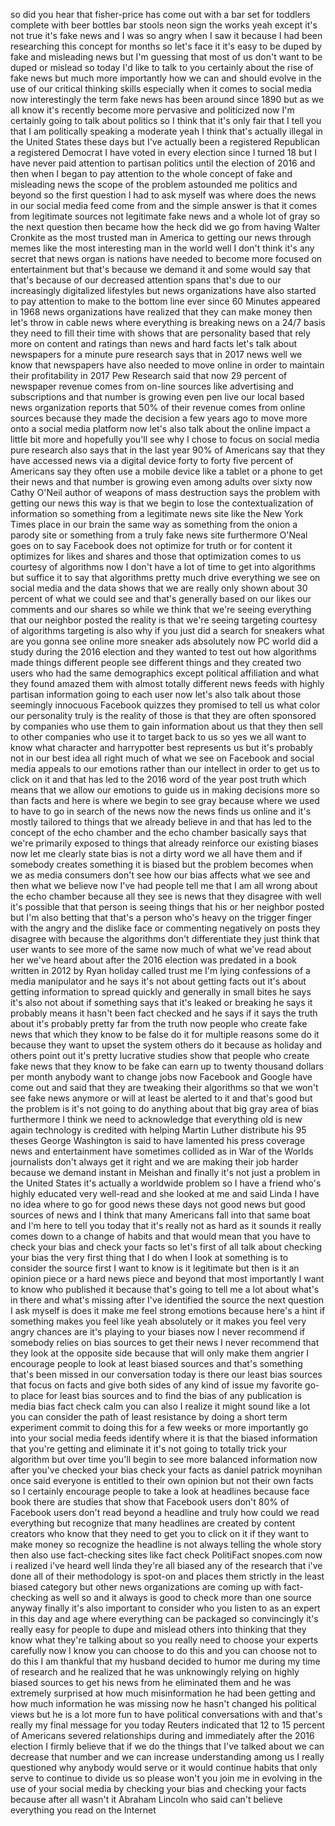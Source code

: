 
so did you hear that fisher-price has
come out with a bar set for toddlers
complete with beer bottles bar stools
neon sign the works yeah except it&#39;s not
true it&#39;s fake news and I was so angry
when I saw it because I had been
researching this concept for months so
let&#39;s face it it&#39;s easy to be duped by
fake and misleading news but I&#39;m
guessing that most of us don&#39;t want to
be duped or mislead so today I&#39;d like to
talk to you certainly about the rise of
fake news but much more importantly how
we can and should evolve in the use of
our critical thinking skills especially
when it comes to social media now
interestingly the term fake news has
been around since 1890 but as we all
know it&#39;s recently become more pervasive
and politicized now I&#39;m certainly going
to talk about politics so I think that
it&#39;s only fair that I tell you that I am
politically speaking a moderate yeah I
think that&#39;s actually illegal in the
United States these days but I&#39;ve
actually been a registered Republican a
registered Democrat I have voted in
every election since I turned 18 but I
have never paid attention to partisan
politics until the election of 2016 and
then when I began to pay attention to
the whole concept of fake and misleading
news the scope of the problem astounded
me politics and beyond so the first
question I had to ask myself was where
does the news in our social media feed
come from and the simple answer is that
it comes from legitimate sources not
legitimate fake news and a whole lot of
gray so the next question then became
how the heck did we go from having
Walter Cronkite as the most trusted man
in America to getting our news through
memes like the most interesting man in
the world well I don&#39;t think it&#39;s any
secret that news organ is
nations have needed to become more
focused on entertainment but that&#39;s
because we demand it and some would say
that that&#39;s because of our decreased
attention spans that&#39;s due to our
increasingly digitalized lifestyles but
news organizations have also started to
pay attention to make to the bottom line
ever since 60 Minutes appeared in 1968
news organizations have realized that
they can make money then let&#39;s throw in
cable news where everything is breaking
news on a 24/7 basis they need to fill
their time with shows that are
personality based that rely more on
content and ratings than news and hard
facts let&#39;s talk about newspapers for a
minute pure research says that in 2017
news well we know that newspapers have
also needed to move online in order to
maintain their profitability in 2017 Pew
Research said that now 29 percent of
newspaper revenue comes from on-line
sources like advertising and
subscriptions and that number is growing
even pen live our local based news
organization reports that 50% of their
revenue comes from online sources
because they made the decision a few
years ago to move more onto a social
media platform now let&#39;s also talk about
the online impact a little bit more and
hopefully you&#39;ll see why I chose to
focus on social media pure research also
says that in the last year 90% of
Americans say that they have accessed
news via a digital device forty to forty
five percent of Americans say they often
use a mobile device like a tablet or a
phone to get their news and that number
is growing even among adults over
sixty now Cathy O&#39;Neil author of weapons
of mass destruction says the problem
with getting our news this way is that
we begin to lose the contextualization
of information so something from a
legitimate news site like the New York
Times place in our brain the same way as
something from the onion a parody site
or something from a truly fake news site
furthermore O&#39;Neal goes on to say
Facebook does not optimize for truth or
for content it optimizes for likes and
shares and those that optimization comes
to us courtesy of algorithms now I don&#39;t
have a lot of time to get into
algorithms but suffice it to say that
algorithms pretty much drive everything
we see on social media and the data
shows that we are really only shown
about 30 percent of what we could see
and that&#39;s generally based on our likes
our comments and our shares so while we
think that we&#39;re seeing everything that
our neighbor posted the reality is that
we&#39;re seeing targeting courtesy of
algorithms targeting is also why if you
just did a search for sneakers what are
you gonna see online more sneaker ads
absolutely
now PC world did a study during the 2016
election and they wanted to test out how
algorithms made things different people
see different things and they created
two users who had the same demographics
except political affiliation and what
they found amazed them with almost
totally different news feeds with highly
partisan information going to each user
now let&#39;s also talk about those
seemingly innocuous Facebook quizzes
they promised to tell us what color our
personality truly is
the reality of those is that they are
often sponsored by companies who use
them to gain information about us that
they then sell to other companies who
use it to target back to us so yes we
all want to know what character and
harrypotter best represents us but it&#39;s
probably not in our best idea
all right much of what we see on
Facebook and social media appeals to our
emotions rather than our intellect in
order to get us to click on it and that
has led to the 2016 word of the year
post truth which means that we allow our
emotions to guide us in making decisions
more so than facts and here is where we
begin to see gray because where we used
to have to go in search of the news now
the news finds us online and it&#39;s mostly
tailored to things that we already
believe in and that has led to the
concept of the echo chamber and the echo
chamber basically says that we&#39;re
primarily exposed to things that already
reinforce our existing biases
now let me clearly state bias is not a
dirty word we all have them and if
somebody creates something it is biased
but the problem becomes when we as media
consumers don&#39;t see how our bias affects
what we see and then what we believe now
I&#39;ve had people tell me that I am all
wrong about the echo chamber because all
they see is news that they disagree with
well it&#39;s possible that that person is
seeing things that his or her neighbor
posted but I&#39;m also betting that that&#39;s
a person who&#39;s heavy on the trigger
finger with the angry and the dislike
face or commenting negatively on posts
they disagree with because the
algorithms don&#39;t differentiate they just
think that user wants to see more of the
same now much of what we&#39;ve read about
her we&#39;ve heard about after the 2016
election was predated in a book written
in 2012 by Ryan holiday called trust me
I&#39;m lying confessions of a media
manipulator and he says it&#39;s not about
getting facts out
it&#39;s about getting information to spread
quickly and generally in small bites
he says it&#39;s also not about if something
says that it&#39;s leaked or breaking he
says it probably means it hasn&#39;t been
fact checked and he says if it says the
truth about it&#39;s probably pretty far
from the truth now people who create
fake news that which they know to be
false
do it for multiple reasons some do it
because they want to upset the system
others do it because as holiday and
others point out it&#39;s pretty lucrative
studies show that people who create fake
news that they know to be fake can earn
up to twenty thousand dollars per month
anybody want to change jobs now Facebook
and Google have come out and said that
they are tweaking their algorithms so
that we won&#39;t see fake news anymore or
will at least be alerted to it and
that&#39;s good but the problem is it&#39;s not
going to do anything about that big gray
area of bias furthermore I think we need
to acknowledge that everything old is
new again technology is credited with
helping Martin Luther distribute his 95
theses George Washington is said to have
lamented his press coverage news and
entertainment have sometimes collided as
in War of the Worlds journalists don&#39;t
always get it right and we are making
their job harder because we demand
instant in
Meishan and finally it&#39;s not just a
problem in the United States it&#39;s
actually a worldwide problem so I have a
friend who&#39;s highly educated very
well-read and she looked at me and said
Linda I have no idea where to go for
good news these days not good news but
good sources of news and I think that
many Americans fall into that same boat
and I&#39;m here to tell you today that it&#39;s
really not as hard as it sounds it
really comes down to a change of habits
and that would mean that you have to
check your bias and check your facts so
let&#39;s first of all talk about checking
your bias the very first thing that I do
when I look at something is to consider
the source first I want to know is it
legitimate but then is it an opinion
piece or a hard news piece and beyond
that most importantly I want to know who
published it because that&#39;s going to
tell me a lot about what&#39;s in there and
what&#39;s missing after I&#39;ve identified the
source the next question I ask myself is
does it make me feel strong emotions
because here&#39;s a hint if something makes
you feel like yeah absolutely
or it makes you feel very angry chances
are it&#39;s playing to your biases now I
never recommend if somebody relies on
bias sources to get their news I never
recommend that they look at the opposite
side because that will only make them
angrier I encourage people to look at
least biased sources and that&#39;s
something that&#39;s been missed in our
conversation today is there our least
bias sources that focus on facts and
give both sides of any kind of issue my
favorite go-to place for least bias
sources and to find the bias of any
publication is media bias fact check
calm you can also I realize it might
sound like a lot you can consider the
path of least resistance by doing a
short term experiment commit to doing
this for a few weeks or more importantly
go into your social
media feeds identify where it is that
the biased information that you&#39;re
getting and eliminate it it&#39;s not going
to totally trick your algorithm but over
time you&#39;ll begin to see more balanced
information now after you&#39;ve checked
your bias check your facts as daniel
patrick moynihan once said everyone is
entitled to their own opinion but not
their own facts so I certainly encourage
people to take a look at headlines
because face book there are studies that
show that Facebook users don&#39;t 80% of
Facebook users don&#39;t read beyond a
headline and truly how could we read
everything but recognize that many
headlines are created by content
creators who know that they need to get
you to click on it if they want to make
money so recognize the headline is not
always telling the whole story then also
use fact-checking sites like fact check
PolitiFact snopes.com
now i realized i&#39;ve heard well linda
they&#39;re all biased any of the research
that i&#39;ve done all of their methodology
is spot-on and places them strictly in
the least biased category but other news
organizations are coming up with
fact-checking as well so and it always
is good to check more than one source
anyway finally it&#39;s also important to
consider who you listen to as an expert
in this day and age where everything can
be packaged so convincingly it&#39;s really
easy for people to dupe and mislead
others into thinking that they know what
they&#39;re talking about so you really need
to choose your experts carefully now I
know you can choose to do this and you
can choose not to do this I am thankful
that my husband decided to humor me
during my time of research and he
realized that he was unknowingly relying
on highly biased sources to get his news
from he eliminated them and he was
extremely surprised at how much
misinformation
he had been getting and how much
information he was missing now he hasn&#39;t
changed his political views but he is a
lot more fun to have political
conversations with and that&#39;s really my
final message for you today
Reuters indicated that 12 to 15 percent
of Americans severed relationships
during and immediately after the 2016
election I firmly believe that if we do
the things that I&#39;ve talked about we can
decrease that number and we can increase
understanding among us I really
questioned why anybody would serve or it
would continue habits that only serve to
continue to divide us so please won&#39;t
you join me in evolving in the use of
your social media by checking your bias
and checking your facts because after
all wasn&#39;t it Abraham Lincoln who said
can&#39;t believe everything you read on the
Internet
